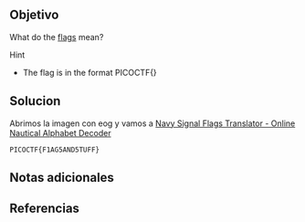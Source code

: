 ## Objetivo
What do the [flags](https://jupiter.challenges.picoctf.org/static/fbeb5f9040d62b18878d199cdda2d253/flag.png) mean?

Hint
- The flag is in the format PICOCTF{}
## Solucion

Abrimos la imagen con eog y vamos  a [Navy Signal Flags Translator - Online Nautical Alphabet Decoder](https://www.dcode.fr/maritime-signals-code)
```
PICOCTF{F1AG5AND5TUFF}
```

## Notas adicionales
## Referencias